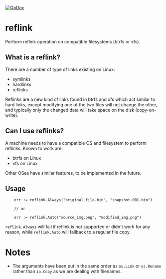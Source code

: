 [![GoDoc](https://godoc.org/github.com/KarpelesLab/reflink?status.svg)](https://godoc.org/github.com/KarpelesLab/reflink)

# reflink

Perform reflink operation on compatible filesystems (btrfs or xfs).

## What is a reflink?

There are a number of type of links existing on Linux:

* symlinks
* hardlinks
* reflinks

Reflinks are a new kind of links found in btrfs and xfs which act similar to hard links, except modifying one of the two files will not change the other, and typically only the changed data will take space on the disk (copy-on-write).

## Can I use reflinks?

A machine needs to have a compatible OS and filesystem to perform reflinks. Known to work are:

* btrfs on Linux
* xfs on Linux

Other OSes have similar features, to be implemented in the future.

## Usage

```golang
	err := reflink.Always("original_file.bin", "snapshot-001.bin")

	// or

	err := reflink.Auto("source_img.png", "modified_img.png")
```

`reflink.Always` will fail if reflink is not supported or didn't work for any reason, while `reflink.Auto` will fallback to a regular file copy.

# Notes

* The arguments have been put in the same order as `os.Link` or `os.Rename` rather than `io.Copy` as we are dealing with filenames.
